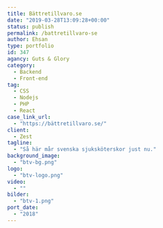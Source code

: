 ```yaml
---
title: Bättretillvaro.se
date: "2019-03-28T13:09:28+00:00"
status: publish
permalink: /battretillvaro-se
author: Ehsan
type: portfolio
id: 347
agancy: Guts & Glory
category:
  - Backend
  - Front-end
tag:
  - CSS
  - Nodejs
  - PHP
  - React
case_link_url:
  - "https://bättretillvaro.se/"
client:
  - Zest
tagline:
  - "Så här mår svenska sjuksköterskor just nu."
background_image:
  - "btv-bg.png"
logo:
  - "btv-logo.png"
video:
  - ""
bilder:
  - "btv-1.png"
port_date:
  - "2018"
---
```

